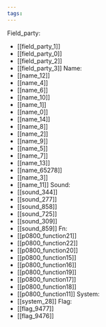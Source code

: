 ```yaml
---
tags:
---
```

Field_party:
- [[field_party_1]]
- [[field_party_0]]
- [[field_party_2]]
- [[field_party_3]]
Name:
- [[name_12]]
- [[name_4]]
- [[name_6]]
- [[name_10]]
- [[name_1]]
- [[name_0]]
- [[name_14]]
- [[name_8]]
- [[name_2]]
- [[name_9]]
- [[name_5]]
- [[name_7]]
- [[name_13]]
- [[name_65278]]
- [[name_3]]
- [[name_11]]
Sound:
- [[sound_344]]
- [[sound_277]]
- [[sound_858]]
- [[sound_725]]
- [[sound_309]]
- [[sound_859]]
Fn:
- [[p0800_function21]]
- [[p0800_function22]]
- [[p0800_function20]]
- [[p0800_function15]]
- [[p0800_function16]]
- [[p0800_function19]]
- [[p0800_function17]]
- [[p0800_function18]]
- [[p0800_function11]]
System:
- [[system_28]]
Flag:
- [[flag_9477]]
- [[flag_9476]]
